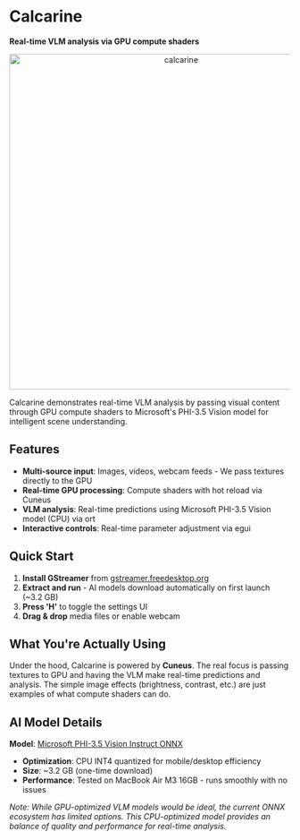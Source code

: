# Calcarine

**Real-time VLM analysis via GPU compute shaders**

<div align="center">
  <img width="600" alt="calcarine" src="https://github.com/user-attachments/assets/b0596266-882c-4231-97bd-5deb59e5f79e" />
</div>

Calcarine demonstrates real-time VLM analysis by passing visual content through GPU compute shaders to Microsoft's PHI-3.5 Vision model for intelligent scene understanding.

## Features

- **Multi-source input**: Images, videos, webcam feeds - We pass textures directly to the GPU
- **Real-time GPU processing**: Compute shaders with hot reload via Cuneus
- **VLM analysis**: Real-time predictions using Microsoft PHI-3.5 Vision model (CPU) via ort
- **Interactive controls**: Real-time parameter adjustment via egui

## Quick Start

1. **Install GStreamer** from [gstreamer.freedesktop.org](https://gstreamer.freedesktop.org/download/)
2. **Extract and run** - AI models download automatically on first launch (~3.2 GB)
3. **Press 'H'** to toggle the settings UI
4. **Drag & drop** media files or enable webcam

## What You're Actually Using

Under the hood, Calcarine is powered by **Cuneus**. The real focus is passing textures to GPU and having the VLM make real-time predictions and analysis. The simple image effects (brightness, contrast, etc.) are just examples of what compute shaders can do.

## AI Model Details

**Model**: [Microsoft PHI-3.5 Vision Instruct ONNX](https://huggingface.co/microsoft/Phi-3.5-vision-instruct-onnx/tree/main/cpu_and_mobile/cpu-int4-rtn-block-32-acc-level-4)
- **Optimization**: CPU INT4 quantized for mobile/desktop efficiency
- **Size**: ~3.2 GB (one-time download)
- **Performance**: Tested on MacBook Air M3 16GB - runs smoothly with no issues

*Note: While GPU-optimized VLM models would be ideal, the current ONNX ecosystem has limited options. This CPU-optimized model provides an  balance of quality and performance for real-time analysis.*

